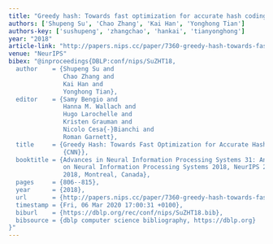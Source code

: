 ```yaml
---
title: "Greedy hash: Towards fast optimization for accurate hash coding in CNN"
authors: ['Shupeng Su', 'Chao Zhang', 'Kai Han', 'Yonghong Tian']
authors-key: ['sushupeng', 'zhangchao', 'hankai', 'tianyonghong']
year: "2018"
article-link: "http://papers.nips.cc/paper/7360-greedy-hash-towards-fast-optimization-for-accurate-hash-coding-in-cnn"
venue: "NeurIPS"
bibex: "@inproceedings{DBLP:conf/nips/SuZHT18,
  author    = {Shupeng Su and
               Chao Zhang and
               Kai Han and
               Yonghong Tian},
  editor    = {Samy Bengio and
               Hanna M. Wallach and
               Hugo Larochelle and
               Kristen Grauman and
               Nicolo Cesa{-}Bianchi and
               Roman Garnett},
  title     = {Greedy Hash: Towards Fast Optimization for Accurate Hash Coding in
               {CNN}},
  booktitle = {Advances in Neural Information Processing Systems 31: Annual Conference
               on Neural Information Processing Systems 2018, NeurIPS 2018, 3-8 December
               2018, Montreal, Canada},
  pages     = {806--815},
  year      = {2018},
  url       = {http://papers.nips.cc/paper/7360-greedy-hash-towards-fast-optimization-for-accurate-hash-coding-in-cnn},
  timestamp = {Fri, 06 Mar 2020 17:00:31 +0100},
  biburl    = {https://dblp.org/rec/conf/nips/SuZHT18.bib},
  bibsource = {dblp computer science bibliography, https://dblp.org}
}"
---
```


